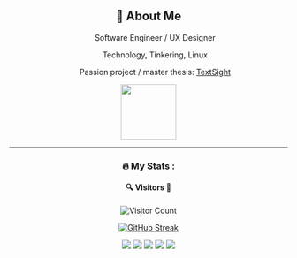 
<div align="center">
    <h2>🚀 About Me</h2>
    <ul>
      <p>Software Engineer / UX Designer </p>
      <p>Technology, Tinkering, Linux</p>
      <p>Passion project / master thesis: <a href="https://github.com/devluixos/TextSight">TextSight</a></p>
    </ul>
</div>


<div id="header" align="center">
  <img src="https://media.giphy.com/media/M9gbBd9nbDrOTu1Mqx/giphy.gif" width="100"/>
</div>

---
<div align="center">
  
### :fire: My Stats :

#### 🔍 Visitors 🔎

![Visitor Count](https://profile-counter.glitch.me/devluixos/count.svg)

  <a href="https://git.io/streak-stats"><img src="http://github-readme-streak-stats.herokuapp.com?user=devluixos&theme=midnight-purple&mode=weekly" alt="GitHub Streak" /></a>
</div>

<div align="center">

 ![](http://github-profile-summary-cards.vercel.app/api/cards/profile-details?username=devluixos&theme=discord_old_blurple) 
 ![](http://github-profile-summary-cards.vercel.app/api/cards/repos-per-language?username=devluixos&theme=discord_old_blurple) 
 ![](http://github-profile-summary-cards.vercel.app/api/cards/most-commit-language?username=devluixos&theme=discord_old_blurple)
 ![](http://github-profile-summary-cards.vercel.app/api/cards/stats?username=devluixos&theme=discord_old_blurple)
 ![](http://github-profile-summary-cards.vercel.app/api/cards/productive-time?username=devluixos&theme=discord_old_blurple&utcOffset=8) 
 
</div>
